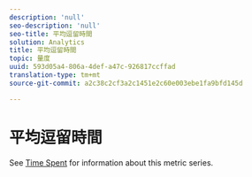 ```yaml
---
description: 'null'
seo-description: 'null'
seo-title: 平均逗留時間
solution: Analytics
title: 平均逗留時間
topic: 量度
uuid: 593d05a4-806a-4def-a47c-926817ccffad
translation-type: tm+mt
source-git-commit: a2c38c2cf3a2c1451e2c60e003ebe1fa9bfd145d

---
```



# 平均逗留時間

See [Time Spent](../../../components/c-variables/c-metrics/metrics-time-spent.md#concept_1241109A742947C9B73E5E2CA2362559) for information about this metric series.
